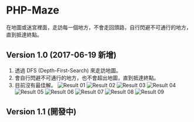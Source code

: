# PHP-Maze
在地圖或迷宮裡面，走訪每一個地方，不會走回頭路，自行閃避不可通行的地方，直到抵達終點。

## Version 1.0 (2017-06-19 新增)
1. 透過 DFS (Depth-First-Search) 來走訪地圖。
2. 會自行閃避不可通行的地方，也不會超出地圖，直到抵達終點。
3. 目前沒有最佳解。
![Result 01](https://github.com/telunyang/PHP-Maze/blob/master/images/01.png)
![Result 02](https://github.com/telunyang/PHP-Maze/blob/master/images/02.png)
![Result 03](https://github.com/telunyang/PHP-Maze/blob/master/images/03.png)
![Result 04](https://github.com/telunyang/PHP-Maze/blob/master/images/04.png)
![Result 05](https://github.com/telunyang/PHP-Maze/blob/master/images/05.png)
![Result 06](https://github.com/telunyang/PHP-Maze/blob/master/images/06.png)
![Result 07](https://github.com/telunyang/PHP-Maze/blob/master/images/07.png)
![Result 08](https://github.com/telunyang/PHP-Maze/blob/master/images/08.png)
![Result 09](https://github.com/telunyang/PHP-Maze/blob/master/images/09.png)

## Version 1.1 (開發中)